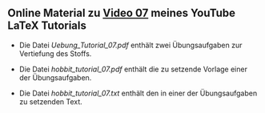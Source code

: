 ## Online Material zu [Video 07](https://youtu.be/KFIjb-3UPrk) meines YouTube LaTeX Tutorials


- Die Datei *Uebung_Tutorial_07.pdf* enthält zwei Übungsaufgaben zur
  Vertiefung des Stoffs.

- Die Datei *hobbit_tutorial_07.pdf* enthält die zu setzende Vorlage einer
  der Übungsaufgaben.

- Die Datei *hobbit_tutorial_07.txt* enthält den in einer der
  Übungsaufgaben zu setzenden Text.

